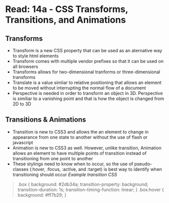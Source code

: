 # Read: 14a - CSS Transforms, Transitions, and Animations

## Transforms
- Transform is a new CSS property that can be used as an aternative way to style html elements
- Transform comes with multiple vendor prefixes so that it can be used on all browsers
- Transforms allows for two-dimensional tranforms or three-dimensional transforms
- Translate is a value simliar to relative positioning that allows an element to be moved without interrupting the normal flow of a document
- Perspective is needed in order to transform an object in 3D. Perspective is similiar to a vanishing point and that is how the object is changed from 2D to 3D

## Transitions & Animations
- Transition is new to CSS3 and allows the an element to change in appearance from one state to another without the use of flash or javascript
- Animation is new to CSS3 as well. However, unlike transition, Animation allows an element to have multiple points of transition instead of transitioning from one point to another
- These stylings need to know when to occur, so the use of pseudo-classes (:hover, :focus, :active, and :target) is best way to identify when transitioning should occur
*Example transition CSS*
>.box {
  background: #2db34a;
  transition-property: background;
  transition-duration: 1s;
  transition-timing-function: linear;
}
.box:hover {
  background: #ff7b29;
}
